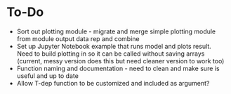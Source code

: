 # To-Do

- Sort out plotting module - migrate and merge simple plotting module from module output data rep and combine
- Set up Jupyter Notebook example that runs model and plots result. Need to build plotting in so it can be called without saving arrays (current, messy version does this but need cleaner version to work too)
- Function naming and documentation - need to clean and make sure is useful and up to date
- Allow T-dep function to be customized and included as argument?
